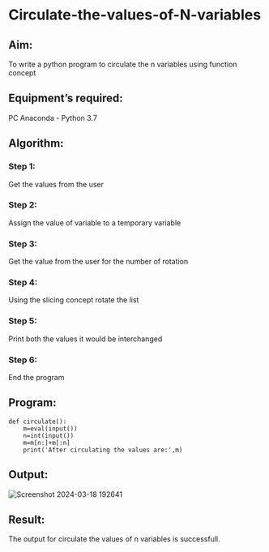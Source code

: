 # Circulate-the-values-of-N-variables
## Aim:
To write a python program to circulate the n variables using function concept
## Equipment’s required:
PC
Anaconda - Python 3.7
## Algorithm: 
### Step 1: 
Get the values from the user
### Step 2: 
Assign the value of variable to a temporary variable
### Step 3: 
Get the value from the user for the number of rotation
### Step 4: 
Using the slicing concept rotate the list
### Step 5: 
Print both the values it would be interchanged
### Step 6: 
End the program
## Program:
```
def circulate():
    m=eval(input())
    n=int(input())
    m=m[n:]+m[:n]
    print('After circulating the values are:',m)
```
## Output:
![Screenshot 2024-03-18 192641](https://github.com/Vinishofficial/Circulate-the-values-of-N-variables/assets/146931793/6cd187eb-abc1-45a6-b407-0b0d07d92c4e)


## Result:
The output for circulate the values of n variables is successfull.
